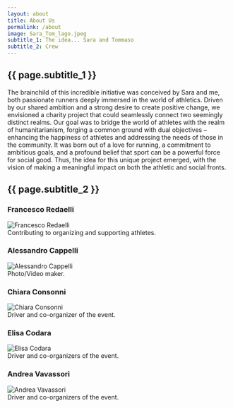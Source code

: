 ```yaml
---
layout: about
title: About Us
permalink: /about
image: Sara_Tom_lago.jpeg
subtitle_1: The idea... Sara and Tommaso
subtitle_2: Crew
---
```


  <h2>
    {{ page.subtitle_1 }}
  </h2>

The brainchild of this incredible initiative was conceived by Sara and me, both passionate runners deeply immersed in the world of athletics. Driven by our shared ambition and a strong desire to create positive change, we envisioned a charity project that could seamlessly connect two seemingly distinct realms. Our goal was to bridge the world of athletes with the realm of humanitarianism, forging a common ground with dual objectives – enhancing the happiness of athletes and addressing the needs of those in the community. It was born out of a love for running, a commitment to ambitious goals, and a profound belief that sport can be a powerful force for social good. Thus, the idea for this unique project emerged, with the vision of making a meaningful impact on both the athletic and social fronts.

  <h2>
    {{ page.subtitle_2 }}
  </h2>


<div class="team-member">
    <h3>Francesco Redaelli</h3>
    <img src="{{ site.github.url }}/assets/img/Franci_redaelli.jpeg" alt="Francesco Redaelli">
    <div class="team-member-description">
        Contributing to organizing and supporting athletes.
    </div>
</div>

<div class="team-member">
    <h3>Alessandro Cappelli</h3>
    <img src="{{ site.github.url }}/assets/img/Ale_cappelli.jpeg" alt="Alessandro Cappelli">
    <div class="team-member-description">
        Photo/Video maker.
    </div>
</div>

<div class="team-member">
    <h3>Chiara Consonni</h3>
    <img src="{{ site.github.url }}/assets/img/Chiara_consonni.jpeg" alt="Chiara Consonni">
    <div class="team-member-description">
        Driver and co-organizer of the event.
    </div>
</div>

<div class="team-member">
<h3>Elisa Codara</h3>
<img src="{{ site.github.url }}/assets/img/Elisa.jpeg" alt="Elisa Codara">
<div class="team-member-description">
    Driver and co-organizers of the event.
</div>
</div>

<div class="team-member">
<h3>Andrea Vavassori</h3>
<img src="{{ site.github.url }}/assets/img/AndreaVava.jpg" alt="Andrea Vavassori">
<div class="team-member-description">
  Driver and co-organizers of the event.
</div>

</div>